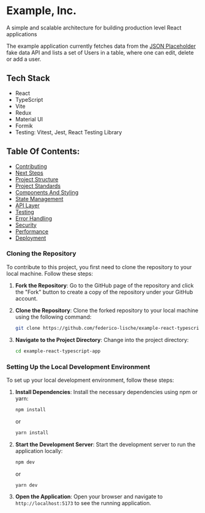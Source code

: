 # Example, Inc. 

A simple and scalable architecture for building production level React applications

The example application currently fetches data from the [JSON Placeholder](https://jsonplaceholder.typicode.com/) fake data API and lists a set of Users in a table, where one can edit, delete or add a user.

## Tech Stack

- React
- TypeScript
- Vite
- Redux
- Material UI
- Formik
- Testing: Vitest, Jest, React Testing Library

## Table Of Contents:

- [Contributing](docs/contributing.md)
- [Next Steps](docs/next-steps.md)
- [Project Structure](docs/project-structure.md)
- [Project Standards](docs/project-standards.md)
- [Components And Styling](docs/components-and-styling.md)
- [State Management](docs/state-management.md)
- [API Layer](docs/api-layer.md)
- [Testing](docs/testing.md)
- [Error Handling](docs/error-handling.md)
- [Security](docs/security.md)
- [Performance](docs/performance.md)
- [Deployment](docs/deployment.md)


### Cloning the Repository

To contribute to this project, you first need to clone the repository to your local machine. Follow these steps:

1. **Fork the Repository**: Go to the GitHub page of the repository and click the "Fork" button to create a copy of the repository under your GitHub account.

2. **Clone the Repository**: Clone the forked repository to your local machine using the following command:
	```bash
	git clone https://github.com/federico-lische/example-react-typescript-app.git
	```

3. **Navigate to the Project Directory**: Change into the project directory:
	```bash
	cd example-react-typescript-app

### Setting Up the Local Development Environment

To set up your local development environment, follow these steps:

1. **Install Dependencies**: Install the necessary dependencies using npm or yarn:
	```bash
	npm install
	```
	or
	```bash
	yarn install
	```

2. **Start the Development Server**: Start the development server to run the application locally:
	```bash
	npm dev
	```
	or
	```bash
	yarn dev
	```

3. **Open the Application**: Open your browser and navigate to `http://localhost:5173` to see the running application.